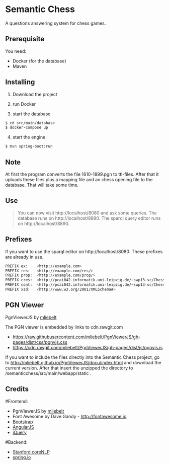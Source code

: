 # Semantic Chess

A questions answering system for chess games.


## Prerequisite

You need:

- Docker (for the database)
- Maven


## Installing

1. Download the project

2. run Docker

3. start the database

```sh
$ cd src/main/database
$ docker-compose up
```

4. start the engine

```sh
$ mvn spring-boot:run
```

## Note

At first the program converts the file 1610-1899.pgn to ttl-files. After that it uploads these files plus a mapping file and an chess opening file to the database. That will take some time.


## Use

> You can now visit http://localhost/8080 and ask some queries.
> The database runs on http://localhost/8890.
> The sparql query editor runs on http://localhost/8890.


## Prefixes
If you want to use the sparql editor on http://localhost/8080: These prefixes are already in use.

```sh
PREFIX ex:    <http://example.com> 
PREFIX res:   <http://example.com/res/> 
PREFIX prop:  <http://example.com/prop/> 
PREFIX cres:  <http://pcai042.informatik.uni-leipzig.de/~swp13-sc/ChessOntology/Resources/> 
PREFIX cont:  <http://pcai042.informatik.uni-leipzig.de/~swp13-sc/ChessOntology#> 
PREFIX xsd:   <http://www.w3.org/2001/XMLSchema#>
```

## PGN Viewer
PgnViewerJS by [mliebelt](https://github.com/mliebelt/PgnViewerJS)

The PGN viewer is embedded by links to cdn.rawgit.com
- https://raw.githubusercontent.com/mliebelt/PgnViewerJS/gh-pages/dist/css/pgnvjs.css
- https://cdn.rawgit.com/mliebelt/PgnViewerJS/gh-pages/dist/js/pgnvjs.js

If you want to include the files directly into the Semantic Chess project, go to http://mliebelt.github.io/PgnViewerJS/docu/index.html
and download the current version. After that insert the unzipped the directory to /semanticchess/src/main/webapp/static .

## Credits
#Frontend:
- PgnViewerJS by [mliebelt](https://github.com/mliebelt/PgnViewerJS)
- Font Awesome by Dave Gandy - http://fontawesome.io
- [Bootstrap](http://getbootstrap.com/)
- [AngularJS](https://angularjs.org/) 
- [jQuery](https://jquery.com/)

#Backend:
- [Stanford coreNLP](https://stanfordnlp.github.io/CoreNLP/)
- [spring.io](https://spring.io/)
